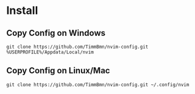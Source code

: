 # Install 
## Copy Config on Windows
```
git clone https://github.com/TimmBmn/nvim-config.git %USERPROFILE%/Appdata/Local/nvim
```

## Copy Config on Linux/Mac
```
git clone https://github.com/TimmBmn/nvim-config.git ~/.config/nvim
```
